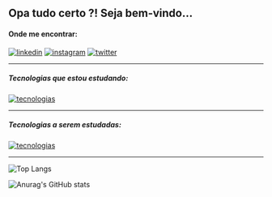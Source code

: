 
## Opa tudo certo ?! Seja bem-vindo...

#### Onde me encontrar:

[![linkedin](https://img.shields.io/badge/LinkedIn-0077B5?style=for-the-badge&logo=linkedin&logoColor=white)](https://www.linkedin.com/in/vitor-araujo-5a4910227/)
[![instagram](https://img.shields.io/badge/Instagram-E4405F?style=for-the-badge&logo=instagram&logoColor=white)](https://instagram.com/vitin.araujo)
[![twitter](https://img.shields.io/badge/Twitter-1DA1F2?style=for-the-badge&logo=x&logoColor=white)](https://x.com/BVitinh)

<hr>

##### Tecnologias que estou estudando:

[![tecnologias](https://skillicons.dev/icons?i=supabase,nodejs,js,laravel,php,python,html,css,figma&perline=3)](https://www.linkedin.com/in/vitor-araujo-5a4910227/)

<hr>

##### Tecnologias a serem estudadas:

[![tecnologias](https://skillicons.dev/icons?i=vue,typescript,react,nextjs&perline=3)](https://www.linkedin.com/in/vitor-araujo-5a4910227/)

<hr>

![Top Langs](https://github-readme-stats.vercel.app/api/top-langs/?username=VitorAraujo63&layout=compact&theme=dark)

![Anurag's GitHub stats](https://github-readme-stats.vercel.app/api?username=VitorAraujo63&show_icons=true&theme=radical)



